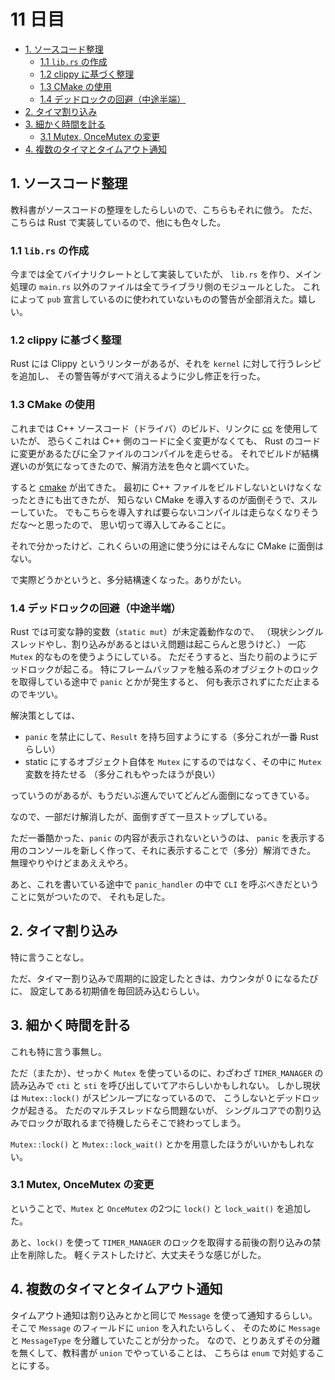 # 11 日目

<!-- mtoc-start -->

- [1. ソースコード整理](#1-ソースコード整理)
  - [1.1 `lib.rs` の作成](#11-librs-の作成)
  - [1.2 clippy に基づく整理](#12-clippy-に基づく整理)
  - [1.3 CMake の使用](#13-cmake-の使用)
  - [1.4 デッドロックの回避（中途半端）](#14-デッドロックの回避中途半端)
- [2. タイマ割り込み](#2-タイマ割り込み)
- [3. 細かく時間を計る](#3-細かく時間を計る)
  - [3.1 Mutex, OnceMutex の変更](#31-mutex-oncemutex-の変更)
- [4. 複数のタイマとタイムアウト通知](#4-複数のタイマとタイムアウト通知)

<!-- mtoc-end -->

## 1. ソースコード整理

教科書がソースコードの整理をしたらしいので、こちらもそれに倣う。
ただ、こちらは Rust で実装しているので、他にも色々した。

### 1.1 `lib.rs` の作成

今までは全てバイナリクレートとして実装していたが、
`lib.rs` を作り、メイン処理の `main.rs` 以外のファイルは全てライブラリ側のモジュールとした。
これによって `pub` 宣言しているのに使われていないものの警告が全部消えた。嬉しい。

### 1.2 clippy に基づく整理

Rust には Clippy というリンターがあるが、それを `kernel` に対して行うレシピを追加し、
その警告等がすべて消えるように少し修正を行った。

### 1.3 CMake の使用

これまでは C++ ソースコード（ドライバ）のビルド、リンクに
[cc](https://crates.io/crates/cc) を使用していたが、
恐らくこれは C++ 側のコードに全く変更がなくても、
Rust のコードに変更があるたびに全ファイルのコンパイルを走らせる。
それでビルドが結構遅いのが気になってきたので、解消方法を色々と調べていた。

すると [cmake](https://crates.io/crates/cmake) が出てきた。
最初に C++ ファイルをビルドしないといけなくなったときにも出てきたが、
知らない CMake を導入するのが面倒そうで、スルーしていた。
でもこちらを導入すれば要らないコンパイルは走らなくなりそうだな～と思ったので、
思い切って導入してみることに。

それで分かったけど、これくらいの用途に使う分にはそんなに CMake に面倒はない。

で実際どうかというと、多分結構速くなった。ありがたい。

### 1.4 デッドロックの回避（中途半端）

Rust では可変な静的変数（`static mut`）が未定義動作なので、
（現状シングルスレッドやし、割り込みがあるとはいえ問題は起こらんと思うけど、）
一応 `Mutex` 的なものを使うようにしている。
ただそうすると、当たり前のようにデッドロックが起こる。
特にフレームバッファを触る系のオブジェクトのロックを取得している途中で `panic` とかが発生すると、
何も表示されずにただ止まるのでキツい。

解決策としては、

- `panic` を禁止にして、`Result` を持ち回すようにする（多分これが一番 Rust らしい）
- static にするオブジェクト自体を `Mutex` にするのではなく、その中に `Mutex` 変数を持たせる
  （多分これもやったほうが良い）

っていうのがあるが、もうだいぶ進んでいてどんどん面倒になってきている。

なので、一部だけ解消したが、面倒すぎて一旦ストップしている。

ただ一番酷かった、`panic` の内容が表示されないというのは、
`panic` を表示する用のコンソールを新しく作って、それに表示することで（多分）解消できた。
無理やりやけどまあええやろ。

あと、これを書いている途中で `panic_handler` の中で `CLI` を呼ぶべきだということに気がついたので、
それも足した。

## 2. タイマ割り込み

特に言うことなし。

ただ、タイマー割り込みで周期的に設定したときは、カウンタが 0 になるたびに、
設定してある初期値を毎回読み込むらしい。

## 3. 細かく時間を計る

これも特に言う事無し。

ただ（またか）、せっかく `Mutex` を使っているのに、わざわざ `TIMER_MANAGER` の読み込みで
`cti` と `sti` を呼び出していてアホらしいかもしれない。
しかし現状は `Mutex::lock()` がスピンループになっているので、
こうしないとデッドロックが起きる。
ただのマルチスレッドなら問題ないが、
シングルコアでの割り込みでロックが取れるまで待機したらそこで終わってしまう。

`Mutex::lock()` と `Mutex::lock_wait()` とかを用意したほうがいいかもしれない。

### 3.1 Mutex, OnceMutex の変更

ということで、`Mutex` と `OnceMutex` の2つに `lock()` と `lock_wait()` を追加した。

あと、`lock()` を使って `TIMER_MANAGER` のロックを取得する前後の割り込みの禁止を削除した。
軽くテストしたけど、大丈夫そうな感じがした。

## 4. 複数のタイマとタイムアウト通知

タイムアウト通知は割り込みとかと同じで `Message` を使って通知するらしい。
そこで `Message` のフィールドに `union` を入れたいらしく、
そのために `Message` と `MessageType` を分離していたことが分かった。
なので、とりあえずその分離を無くして、教科書が `union` でやっていることは、
こちらは `enum` で対処することにする。
